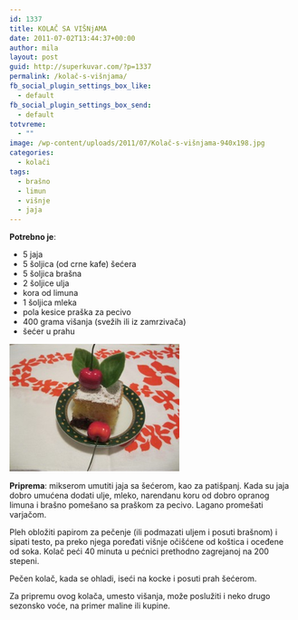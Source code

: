 ```yaml
---
id: 1337
title: KOLAČ SA VIŠNjAMA
date: 2011-07-02T13:44:37+00:00
author: mila
layout: post
guid: http://superkuvar.com/?p=1337
permalink: /kolač-s-višnjama/
fb_social_plugin_settings_box_like:
  - default
fb_social_plugin_settings_box_send:
  - default
totvreme:
  - ""
image: /wp-content/uploads/2011/07/Kolač-s-višnjama-940x198.jpg
categories:
  - kolači
tags:
  - brašno
  - limun
  - višnje
  - jaja
---
```

**Potrebno je**:

  * 5 jaja
  * 5 šoljica (od crne kafe) šećera
  * 5 šoljica brašna
  * 2 šoljice ulja
  * kora od limuna
  * 1 šoljica mleka
  * pola kesice praška za pecivo
  * 400 grama višanja (svežih ili iz zamrzivača)
  * šećer u prahu

<img class="alignnone size-medium wp-image-5123" src="/wp-content/uploads/2011/07/Kolač-s-višnjama-300x225.jpg" alt="Kolač s višnjama" width="300" height="225" /> 

**Priprema**: mikserom umutiti jaja sa šećerom, kao za patišpanj. Kada su jaja dobro umućena dodati ulje, mleko, narendanu koru od dobro opranog limuna i brašno pomešano sa praškom za pecivo. Lagano promešati varjačom.

Pleh obložiti papirom za pečenje (ili  podmazati uljem i posuti brašnom) i sipati testo, pa preko njega poređati višnje očišćene od koštica i oceđene od soka. Kolač peći 40 minuta u pećnici prethodno zagrejanoj na 200 stepeni.

Pečen kolač, kada se ohladi, iseći na kocke i posuti prah šećerom.

Za pripremu ovog kolača, umesto višanja, može poslužiti i neko drugo sezonsko voće, na primer maline ili kupine.